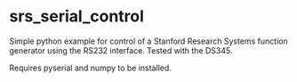 # srs_serial_control
Simple python example for control of a Stanford Research Systems function generator using the RS232 interface.
Tested with the DS345.

Requires pyserial and numpy to be installed.
